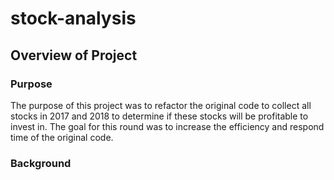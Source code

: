 # stock-analysis
## Overview of Project
### Purpose
The purpose of this project was to refactor the original code to collect all stocks in 2017 and 2018 to determine if these stocks will be profitable to invest in. The goal for this round was to increase the efficiency and respond time of the original code.
### Background


